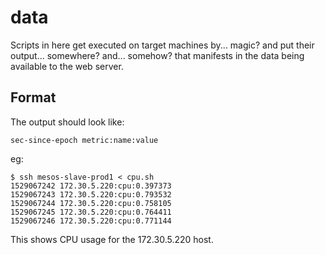 # data

Scripts in here get executed on target machines by... magic? and put their output... somewhere?
and... somehow? that manifests in the data being available to the web server.

## Format

The output should look like:

```
sec-since-epoch metric:name:value
```

eg:

```
$ ssh mesos-slave-prod1 < cpu.sh
1529067242 172.30.5.220:cpu:0.397373
1529067243 172.30.5.220:cpu:0.793532
1529067244 172.30.5.220:cpu:0.758105
1529067245 172.30.5.220:cpu:0.764411
1529067246 172.30.5.220:cpu:0.771144
```

This shows CPU usage for the 172.30.5.220 host.
